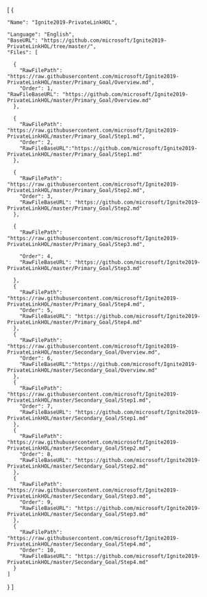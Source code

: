 [
  {
  
    "Name": "Ignite2019-PrivateLinkHOL",
    
    "Language": "English",
    "BaseURL": "https://github.com/microsoft/Ignite2019-PrivateLinkHOL/tree/master/",
    "Files": [
    
      {
        "RawFilePath": "https://raw.githubusercontent.com/microsoft/Ignite2019-PrivateLinkHOL/master/Primary_Goal/Overview.md",
        "Order": 1,
	"RawFileBaseURL": "https://github.com/microsoft/Ignite2019-PrivateLinkHOL/master/Primary_Goal/Overview.md"
      },
      
      {
        "RawFilePath": "https://raw.githubusercontent.com/microsoft/Ignite2019-PrivateLinkHOL/master/Primary_Goal/Step1.md",
        "Order": 2,
		"RawFileBaseURL":"https://github.com/microsoft/Ignite2019-PrivateLinkHOL/master/Primary_Goal/Step1.md"
      },
      
      {
        "RawFilePath": "https://raw.githubusercontent.com/microsoft/Ignite2019-PrivateLinkHOL/master/Primary_Goal/Step2.md",
        "Order": 3,
		"RawFileBaseURL": "https://github.com/microsoft/Ignite2019-PrivateLinkHOL/master/Primary_Goal/Step2.md"
      },
      
      {
        "RawFilePath": "https://raw.githubusercontent.com/microsoft/Ignite2019-PrivateLinkHOL/master/Primary_Goal/Step3.md",

        "Order": 4,
		"RawFileBaseURL": "https://github.com/microsoft/Ignite2019-PrivateLinkHOL/master/Primary_Goal/Step3.md"

      },
      {
        "RawFilePath": "https://raw.githubusercontent.com/microsoft/Ignite2019-PrivateLinkHOL/master/Primary_Goal/Step4.md",
        "Order": 5,
		"RawFileBaseURL": "https://github.com/microsoft/Ignite2019-PrivateLinkHOL/master/Primary_Goal/Step4.md"
      },
      {
        "RawFilePath": "https://raw.githubusercontent.com/microsoft/Ignite2019-PrivateLinkHOL/master/Secondary_Goal/Overview.md",
        "Order": 6,
		"RawFileBaseURL":"https://github.com/microsoft/Ignite2019-PrivateLinkHOL/master/Secondary_Goal/Overview.md"
      },
      {
        "RawFilePath": "https://raw.githubusercontent.com/microsoft/Ignite2019-PrivateLinkHOL/master/Secondary_Goal/Step1.md",
        "Order": 7,
		"RawFileBaseURL": "https://github.com/microsoft/Ignite2019-PrivateLinkHOL/master/Secondary_Goal/Step1.md"
      },
      {
        "RawFilePath": "https://raw.githubusercontent.com/microsoft/Ignite2019-PrivateLinkHOL/master/Secondary_Goal/Step2.md",
        "Order": 8,
		"RawFileBaseURL": "https://github.com/microsoft/Ignite2019-PrivateLinkHOL/master/Secondary_Goal/Step2.md"
      },
      {
        "RawFilePath": "https://raw.githubusercontent.com/microsoft/Ignite2019-PrivateLinkHOL/master/Secondary_Goal/Step3.md",
        "Order": 9,
		"RawFileBaseURL": "https://github.com/microsoft/Ignite2019-PrivateLinkHOL/master/Secondary_Goal/Step3.md"
      },
      {
        "RawFilePath": "https://raw.githubusercontent.com/microsoft/Ignite2019-PrivateLinkHOL/master/Secondary_Goal/Step4.md",
        "Order": 10,
		"RawFileBaseURL": "https://github.com/microsoft/Ignite2019-PrivateLinkHOL/master/Secondary_Goal/Step4.md"
      }
    ]
  }
]
